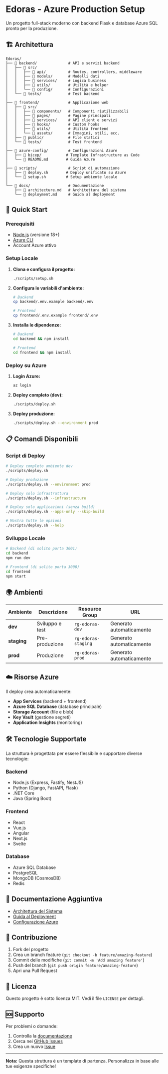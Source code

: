 # Edoras - Azure Production Setup

Un progetto full-stack moderno con backend Flask e database Azure SQL pronto per la produzione.

## 🏗️ Architettura

```
Edoras/
├── 📁 backend/              # API e servizi backend
│   ├── 📁 src/
│   │   ├── 📁 api/          # Routes, controllers, middleware
│   │   ├── 📁 models/       # Modelli dati
│   │   ├── 📁 services/     # Logica business
│   │   ├── 📁 utils/        # Utilità e helper
│   │   └── 📁 config/       # Configurazioni
│   └── 📁 tests/            # Test backend
│
├── 📁 frontend/             # Applicazione web
│   ├── 📁 src/
│   │   ├── 📁 components/   # Componenti riutilizzabili
│   │   ├── 📁 pages/        # Pagine principali
│   │   ├── 📁 services/     # API client e servizi
│   │   ├── 📁 hooks/        # Custom hooks
│   │   ├── 📁 utils/        # Utilità frontend
│   │   └── 📁 assets/       # Immagini, stili, ecc.
│   ├── 📁 public/           # File statici
│   └── 📁 tests/            # Test frontend
│
├── 📁 azure-config/         # Configurazioni Azure
│   ├── 📁 bicep/           # Template Infrastructure as Code
│   └── 📄 README.md        # Guida Azure
│
├── 📁 scripts/              # Script di automazione
│   ├── 📄 deploy.sh        # Deploy unificato su Azure
│   └── 📄 setup.sh         # Setup ambiente locale
│
└── 📁 docs/                 # Documentazione
    ├── 📄 architecture.md   # Architettura del sistema
    └── 📄 deployment.md     # Guida al deployment
```

## 🚀 Quick Start

### Prerequisiti

- [Node.js](https://nodejs.org/) (versione 18+)
- [Azure CLI](https://docs.microsoft.com/en-us/cli/azure/install-azure-cli)
- Account Azure attivo

### Setup Locale

1. **Clona e configura il progetto:**
   ```bash
   ./scripts/setup.sh
   ```

2. **Configura le variabili d'ambiente:**
   ```bash
   # Backend
   cp backend/.env.example backend/.env
   
   # Frontend  
   cp frontend/.env.example frontend/.env
   ```

3. **Installa le dipendenze:**
   ```bash
   # Backend
   cd backend && npm install
   
   # Frontend
   cd frontend && npm install
   ```

### Deploy su Azure

1. **Login Azure:**
   ```bash
   az login
   ```

2. **Deploy completo (dev):**
   ```bash
   ./scripts/deploy.sh
   ```

3. **Deploy produzione:**
   ```bash
   ./scripts/deploy.sh --environment prod
   ```

## 📋 Comandi Disponibili

### Script di Deploy

```bash
# Deploy completo ambiente dev
./scripts/deploy.sh

# Deploy produzione
./scripts/deploy.sh --environment prod

# Deploy solo infrastruttura
./scripts/deploy.sh --infrastructure

# Deploy solo applicazioni (senza build)
./scripts/deploy.sh --apps-only --skip-build

# Mostra tutte le opzioni
./scripts/deploy.sh --help
```

### Sviluppo Locale

```bash
# Backend (di solito porta 3001)
cd backend
npm run dev

# Frontend (di solito porta 3000)  
cd frontend
npm start
```

## 🌍 Ambienti

| Ambiente | Descrizione | Resource Group | URL |
|----------|-------------|----------------|-----|
| **dev** | Sviluppo e test | `rg-edoras-dev` | Generato automaticamente |
| **staging** | Pre-produzione | `rg-edoras-staging` | Generato automaticamente |
| **prod** | Produzione | `rg-edoras-prod` | Generato automaticamente |

## ☁️ Risorse Azure

Il deploy crea automaticamente:

- **App Services** (backend + frontend)
- **Azure SQL Database** (database principale)
- **Storage Account** (file e blob)
- **Key Vault** (gestione segreti)
- **Application Insights** (monitoring)

## 🛠️ Tecnologie Supportate

La struttura è progettata per essere flessibile e supportare diverse tecnologie:

### Backend
- Node.js (Express, Fastify, NestJS)
- Python (Django, FastAPI, Flask)
- .NET Core
- Java (Spring Boot)

### Frontend
- React
- Vue.js
- Angular
- Next.js
- Svelte

### Database
- Azure SQL Database
- PostgreSQL
- MongoDB (CosmosDB)
- Redis

## 📖 Documentazione Aggiuntiva

- [Architettura del Sistema](docs/architecture.md)
- [Guida al Deployment](docs/deployment.md)
- [Configurazione Azure](azure-config/README.md)

## 🤝 Contribuzione

1. Fork del progetto
2. Crea un branch feature (`git checkout -b feature/amazing-feature`)
3. Commit delle modifiche (`git commit -m 'Add amazing feature'`)
4. Push del branch (`git push origin feature/amazing-feature`)
5. Apri una Pull Request

## 📄 Licenza

Questo progetto è sotto licenza MIT. Vedi il file `LICENSE` per dettagli.

## 🆘 Supporto

Per problemi o domande:

1. Controlla la [documentazione](docs/)
2. Cerca nei [GitHub Issues](../../issues)
3. Crea un nuovo [Issue](../../issues/new)

---

**Nota:** Questa struttura è un template di partenza. Personalizza in base alle tue esigenze specifiche!
